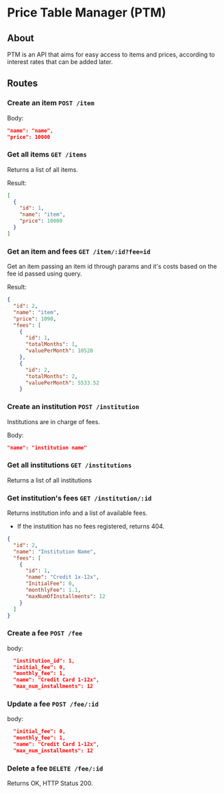 # Price Table Manager (PTM)

## About

PTM is an API that aims for easy access to items and prices, according to interest rates that can be added later.

## Routes

### Create an item `POST /item`

Body:

```json
"name": "name",
"price": 10000
```

### Get all items `GET /items`

Returns a list of all items.

Result:

```json
[
  {
    "id": 1,
    "name": "item",
    "price": 10000
  }
]
```

### Get an item and fees `GET /item/:id?fee=id`

Get an item passing an item id through params and it's costs based on the fee id passed using query.

Result:

```json
{
  "id": 2,
  "name": "item",
  "price": 1090,
  "fees": [
    {
      "id": 1,
      "totalMonths": 1,
      "valuePerMonth": 10520
    },
    {
      "id": 2,
      "totalMonths": 2,
      "valuePerMonth": 5533.52
    }
```

### Create an institution `POST /institution`

Institutions are in charge of fees.

Body:

```json
"name": "institution name"
```

### Get all institutions `GET /institutions`

Returns a list of all institutions

### Get institution's fees `GET /institution/:id`

Returns institution info and a list of available fees.

- If the instutition has no fees registered, returns 404.

```json
{
  "id": 2,
  "name": "Institution Name",
  "fees": [
    {
      "id": 1,
      "name": "Credit 1x-12x",
      "InitialFee": 0,
      "monthlyFee": 1.1,
      "maxNumOfInstallments": 12
    }
  ]
}
```

### Create a fee `POST /fee`

body:

```json
  "institution_id": 1,
  "initial_fee": 0,
  "monthly_fee": 1,
  "name": "Credit Card 1-12x",
  "max_num_installments": 12
```

### Update a fee `POST /fee/:id`

body:

```json
  "initial_fee": 0,
  "monthly_fee": 1,
  "name": "Credit Card 1-12x",
  "max_num_installments": 12
```

### Delete a fee `DELETE /fee/:id`

Returns OK, HTTP Status 200.
